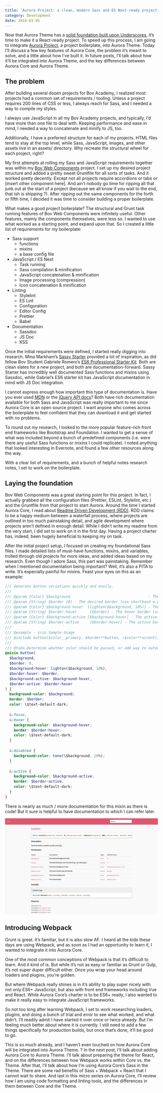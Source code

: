 ```yaml
---
title: 'Aurora Project: a clean, modern Sass and ES Next-ready project boilerplate'
category: Development
date: 2018-03-05
---
```


Now that Aurora Theme has a [solid foundation built upon Underscores](), it’s time to make it a React-ready project. To speed up this process, I am going to integrate [Aurora Project](https://github.com/carrieforde/Aurora-Project), a project boilerplate, into Aurora Theme. Today I’ll discuss a few key features of Aurora Core, the problem it’s meant to solve, and a little about how I’ve built it. In future posts, I’ll talk about how it’ll be integrated into Aurora Theme, and the key differences between Aurora Core and Aurora Theme.

## The problem

After building several dozen projects for Bov Academy, I realized most projects had a common set of requirements / tooling. Unless a project requires 200 lines of CSS or less, I always reach for Sass, and I needed a way to compile my styles.

I always use JavaScript in all my Bov Academy projects, and typically, I’d have more than one file to deal with. Keeping performance and ease in mind, I needed a way to concatenate and minify to JS, too.

Additionally, I have a preferred structure for each of my projects. HTML files tend to stay at the top level, while Sass, JavaScript, images, and other assets live in an assets/ directory. Why recreate the structural wheel for each project, right?

My first attempts at rolling my Sass and JavaScript requirements together was within my [Bov Web Components](https://github.com/carrieforde/Aurora-Components) project. I set up my desired project structure and added a pretty sweet Gruntfile for all sorts of tasks. And it worked pretty decently. Except not all projects require accordions or tabs or [insert other component here]. And ain’t nobody go time for ripping all that junk out at the start of a project (because we all know if you wait to the end, that ish is shipping ?). After ripping out the same components for the forth or fifth time, I decided it was time to consider building a proper boilerplate.

What makes a good project boilerplate?
The structural and Grunt task running features of Bov Web Components were infinitely useful. Other features, mainly the components themselves, were less so. I wanted to use what worked as a starting point, and expand upon that. So I created a little list of requirements for my boilerplate:

- Sass support
  - functions
  - mixins
  - a base config file
- JavaScript / ES Next
  - Task running
  - Sass compilation & minification
  - JavaScript concatenation & minification
  - Image processing (compression)
  - Icon concatenation & minification
- Linting
  - Stylelint
  - ES Lint
  - Configuration
  - Editor Config
  - Prettier
  - Babel
- Documentation
  - Sassdoc
  - JS Doc
  - KSS

Once the initial requirements were defined, I started really digging into research. Mina Markham’s [Sassy Starter](https://github.com/minamarkham/sassy-starter) provided a lot of inspiration, as did fellow Bov Student Gabriele Romero’s [ES6 Professional Starter Kit](https://github.com/GabrieleRomeo/ES6-Professional-starter-kit). Both are clean slates for a new project, and both are documentation-forward. Sassy Starter has incredibly well documented Sass functions and mixins using Sassdoc, while Gabriel’s ES6 starter kit has JavaScript documentation in mind with JS Doc integration.

I cannot express enough how important this type of documentation is. Have you ever used [MDN](https://developer.mozilla.org/en-US/) or the [jQuery API docs](http://api.jquery.com/)? Both have rich documentation available for both Sass and JavaScript was really important to me since Aurora Core is an open source project. I want anyone who comes across the boilerplate to feel confident that they can download it and get started with no problems.

To round out my research, I looked to the more popular feature-rich front end frameworks like Bootstrap and Foundation. I wanted to get a sense of what was included beyond a bunch of predefined components (i.e. were there any useful Sass functions or mixins I could replicate). I noted anything that looked interesting in Evernote, and found a few other resources along the way.

With a clear list of requirements, and a bunch of helpful notes research notes, I set to work on the boilerplate.

## Laying the foundation

Bov Web Components was a great starting point for this project. In fact, I actually grabbed all the configuration files (Prettier, ESLint, Stylelint, etc.) and the Gruntfile from that project to start Aurora. Around the time I started Aurora Core, I read about [Readme Driven Development (RDD)](http://tom.preston-werner.com/2010/08/23/readme-driven-development.html). RDD claims to be a happy medium between a waterfall process, where projects are outlined in too much painstaking detail, and agile development where projects aren’t defined in enough detail. While I didn’t write my readme from the very start, I did set to work on it in the first day. Having a project charter has, indeed, been hugely beneficial to keeping my on task.

After the initial project setup, I focused on creating my foundational Sass files. I made detailed lists of must-have functions, mixins, and variables, trolled through old projects for more ideas, and added ideas based on my research. Even though I adore Sass, this part was painstaking. Remember when I mentioned documentation being important? Well, it’s also a PITA to write. It’s especially painful for mixins. Feast your eyes on this as an example:

```scss
/// Generate button variations quickly and easily.
///
/// @param {Color} $background                                    - The desired background color.
/// @param {String} $border [0] - The desired border (use shorthand e.g. 1px solid aqua).
/// @param {Color} $background-hover  [lighten($background, 10%)] - The hover background color.
/// @param {String} $border-hover      [$border] - The hover border (use shorthand).
/// @param {Color} $background-active [$background-hover] - The active background.
/// @param {String} $border-active     [$border-hover] - The active border.
///
/// @example - scss Sample Usage
/// @include button($color__primary, $border**button, \$color**accent);
///
/// @todo Determine whether color should be passed, or add way to automatically determine color to use (light or dark).
@mixin button(
  $background,
  $border: 0,
  $background-hover: lighten($background, 10%),
  $border-hover: $border,
  $background-active: $background-hover,
  $border-active: $border-hover
) {
  background-color: $background;
  border: $border;
  color: \$text-default-dark;

  &:focus,
  &:hover {
    background-color: $background-hover;
    border: $border-hover;
    color: \$text-default-dark;
  }

  &:disabled {
    background-color: tone(\$background, 20%);
  }

  &:active {
    background-color: $background-active;
    border: $border-active;
    color: \$text-default-dark;
  }
}
```

There is nearly as much / more documentation for this mixin as there is code! But it sure is helpful to have documentation to which I can refer later.

![A screenshot of Sassdoc documentation for a button mixin within Aurora Core.](./button-sassdoc.jpg)

## Introducing Webpack

Grunt is great. It’s familiar, but it is also slow AF. I heard all the kids these days are using Webpack, and as soon as I had an opportunity to learn it, I wanted to integrate it into Aurora Core.

One of the most common conceptions of Webpack is that it’s difficult to learn. And it kind of is. But while it’s not as easy or familiar as Grunt or Gulp, it’s not super duper difficult either. Once you wrap your head around loaders and plugins, you’re golden.

But where Webpack really shines is in it’s ability to play super nicely with not only ES6+ JavaScript, but also with front end frameworks including Vue and React. While Aurora Core’s charter is to be ES6+ ready, I also wanted to make it really easy to integrate JavaScript frameworks.

So not too long after learning Webpack, I set to work researching loaders, plugins, and doing a bunch of trial and error to see what worked, and what didn’t. I’ll readily admit I have started it over once or twice already. But I’m feeling much better about where it is currently. I still need to add a few things specifically for production builds, but once that’s done, it’ll be good to go.

This is so much already, and I haven’t even touched on how Aurora Core will be integrated into Aurora Theme. ? In the next post, I’ll talk about adding Aurora Core to Aurora Theme. I’ll talk about preparing the theme for React, and on the differences between how Webpack works within Core vs. the Theme. After that, I’ll talk about how I’m using Aurora Core’s Sass in the Theme. There are some rad benefits of Sass + Webpack + React that I cannot wait to share. And last in this micro series on Aurora Core, I’ll review how I am using code formatting and linting tools, and the differences in them between Core and the Theme.
